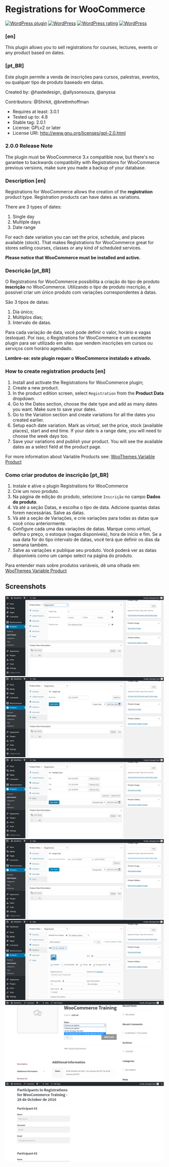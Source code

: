 Registrations for WooCommerce
============================

[![WordPress plugin](https://img.shields.io/wordpress/plugin/v/registrations-for-woocommerce.svg)](https://wordpress.org/plugins/registrations-for-woocommerce/) [![WordPress](https://img.shields.io/wordpress/v/registrations-for-woocommerce.svg)]() [![WordPress rating](https://img.shields.io/wordpress/plugin/r/registrations-for-woocommerce.svg)]() [![WordPress](https://img.shields.io/wordpress/plugin/dt/registrations-for-woocommerce.svg)](https://wordpress.org/plugins/registrations-for-woocommerce/advanced/)

### [en]
This plugin allows you to sell registrations for courses, lectures, events or any product based on dates.

### [pt_BR]
Este plugin permite a venda de inscrições para cursos, palestras, eventos, ou qualquer tipo de produto baseado em datas.

Created by: @hastedesign, @allysonsouza, @anyssa

Contributors: @Shirkit, @brettmhoffman

- Requires at least: 3.0.1
- Tested up to: 4.8
- Stable tag: 2.0.1
- License: GPLv2 or later
- License URI: http://www.gnu.org/licenses/gpl-2.0.html

### 2.0.0 Release Note
The plugin must be WooCoommerce 3.x compatible now, but there's no garantee to backwards compatibility with Registrations for WooCommerce previous versions, make sure you made a backup of your database.

### Description [en]

Registrations for WooCommerce allows the creation of the **registration** product type. Registration products can have dates as variations.

There are 3 types of dates:

1. Single day
2. Multiple days
3. Date range

For each date variation you can set the price, schedule, and places available (stock). That makes Registrations for WooCommerce great for stores selling courses, classes or any kind of scheduled services.

**Please notice that WooCommerce must be installed and active.**

### Descrição [pt_BR]

O Registrations for WooCommerce possibilita a criação do tipo de produto **inscrição** no WooCommerce.
Utilizando o tipo de produto inscrição, é possível criar um único produto com variações correspondentes à datas.

São 3 tipos de datas:

1. Dia único;
2. Múltiplos dias;
3. Intervalo de datas.

Para cada variação de data, você pode definir o valor, horário e vagas (estoque). Por isso, o Registrations for WooCommerce é um excelente plugin para ser utilizado em sites que vendem inscrições em cursos ou serviços com horário agendado.

**Lembre-se: este plugin requer o WooCommerce instalado e ativado.**

### How to create registration products [en]

1. Install and activate the Registrations for WooCommerce plugin;
2. Create a new product.
3. In the product edition screen, select `Registration` from the **Product Data** dropdown.
4. Go to the Dates section, choose the date type and add as many dates you want. Make sure to save your dates.
5. Go to the Variation section and create variations for all the dates you created earlier.
6. Setup each date variation. Mark as *virtual*, set the price, stock (available places), start and end time. If your date is a range date, you will need to choose the week days too.
7. Save your variations and publish your product. You will see the available dates as a select field at the product page.

For more information about Variable Products see: [WooThemes Variable Product](https://docs.woothemes.com/document/variable-product/)

### Como criar produtos de inscrição [pt_BR]

1. Instale e ative o plugin Registrations for WooCommerce
2. Crie um novo produto.
3. Na página de edição do produto, selecione `Inscrição` no campo **Dados do produto**.
4. Vá até a seção Datas, e escolha o tipo de data. Adicione quantas datas forem necessárias. Salve as datas.
5. Vá até a seção de Variações, e crie variações para todas as datas que você criou anteriormente.
6. Configure cada uma das variações de datas. Marque como *virtual*, defina o preço, o estoque (vagas disponíveis), hora de início e fim. Se a sua data for do tipo intervalo de datas, você terá que definir os dias da semana também.
7. Salve as variações e publique seu produto. Você poderá ver as datas disponíveis como um campo select na página do produto.

Para entender mais sobre produtos variáveis, dê uma olhada em: [WooThemes Variable Product](https://docs.woothemes.com/document/variable-product/)

## Screenshots

![alt tag](/assets/screenshot-1.png?raw=true "Product Type - Registration")
![alt tag](/assets/screenshot-2.png?raw=true "Single Day")
![alt tag](/assets/screenshot-3.png?raw=true "Multiple Days")
![alt tag](/assets/screenshot-4.png?raw=true "Range Date")
![alt tag](/assets/screenshot-5.png?raw=true "Variation based on date")
![alt tag](/assets/screenshot-6.png?raw=true "Front-end date select - theme: Storefront")
![alt tag](/assets/screenshot-7.png?raw=true "Additional checkout fields - theme: Storefront")
